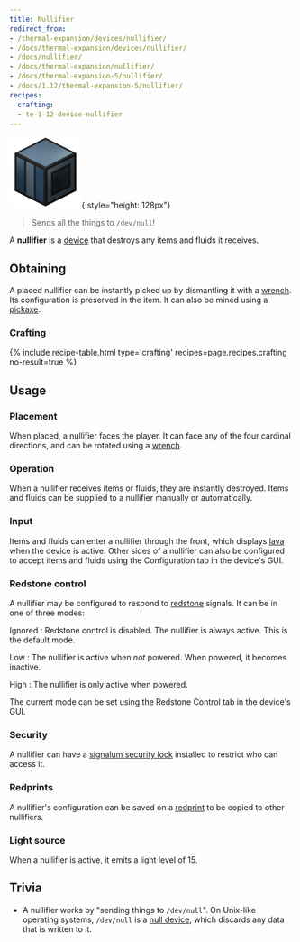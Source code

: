 ```yaml
---
title: Nullifier
redirect_from:
- /thermal-expansion/devices/nullifier/
- /docs/thermal-expansion/devices/nullifier/
- /docs/nullifier/
- /docs/thermal-expansion/nullifier/
- /docs/thermal-expansion-5/nullifier/
- /docs/1.12/thermal-expansion-5/nullifier/
recipes:
  crafting:
  - te-1-12-device-nullifier
---
```


![Nullifier](/assets/images/thermal-expansion-5/nullifier.png){:style="height: 128px"}

> Sends all the things to `/dev/null`!


A **nullifier** is a [device](../devices/) that destroys any items and fluids
it receives.


Obtaining
---------

A placed nullifier can be instantly picked up by dismantling it with a
[wrench](../../wrenches/). Its configuration is preserved in the item. It can
also be mined using a [pickaxe](https://minecraft.gamepedia.com/Pickaxe).

### Crafting
{% include recipe-table.html type='crafting' recipes=page.recipes.crafting no-result=true %}


Usage
-----

### Placement
When placed, a nullifier faces the player. It can face any of the four cardinal
directions, and can be rotated using a [wrench](../../wrenches/).

### Operation
When a nullifier receives items or fluids, they are instantly destroyed. Items
and fluids can be supplied to a nullifier manually or automatically.

### Input
Items and fluids can enter a nullifier through the front, which displays
[lava](https://minecraft.gamepedia.com/Lava) when the device is active. Other
sides of a nullifier can also be configured to accept items and fluids using the
Configuration tab in the device's GUI.

### Redstone control
A nullifier may be configured to respond to
[redstone](https://minecraft.gamepedia.com/Redstone) signals. It can be in one
of three modes:

Ignored
: Redstone control is disabled. The nullifier is always active. This is the
default mode.

Low
: The nullifier is active when *not* powered. When powered, it becomes inactive.

High
: The nullifier is only active when powered.

The current mode can be set using the Redstone Control tab in the device's GUI.

### Security
A nullifier can have a [signalum security lock](../../thermal-foundation/signalum-security-lock/)
installed to restrict who can access it.

### Redprints
A nullifier's configuration can be saved on a [redprint](../../thermal-foundation/redprint/) to be
copied to other nullifiers.

### Light source
When a nullifier is active, it emits a light level of 15.


Trivia
------

* A nullifier works by "sending things to `/dev/null`". On Unix-like operating
  systems, `/dev/null` is a [null
  device](https://en.wikipedia.org/wiki/Null_device), which discards any data
  that is written to it.
